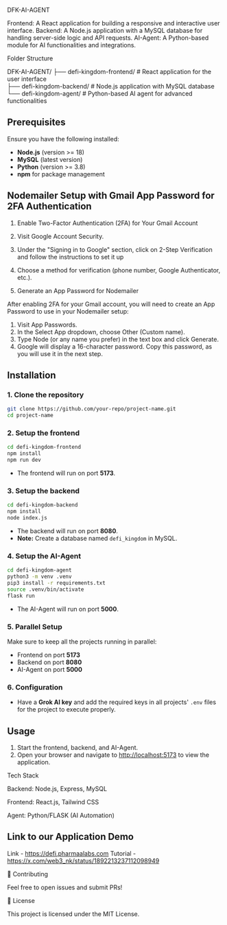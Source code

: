 DFK-AI-AGENT

Frontend: A React application for building a responsive and interactive user interface. Backend: A Node.js application with a MySQL database for handling server-side logic and API requests. 
AI-Agent: A Python-based module for AI functionalities and integrations.

Folder Structure

DFK-AI-AGENT/
  ├── defi-kingdom-frontend/   # React application for the user interface  
  ├── defi-kingdom-backend/    # Node.js application with MySQL database  
  └── defi-kingdom-agent/      # Python-based AI agent for advanced functionalities

## Prerequisites

Ensure you have the following installed:
- **Node.js** (version >= 18)
- **MySQL** (latest version)
- **Python** (version >= 3.8)
- **npm** for package management

## Nodemailer Setup with Gmail App Password for 2FA Authentication

1. Enable Two-Factor Authentication (2FA) for Your Gmail Account
  1. Visit Google Account Security.
  2. Under the "Signing in to Google" section, click on 2-Step Verification and follow the instructions to set it up
  3. Choose a method for verification (phone number, Google Authenticator, etc.).

2. Generate an App Password for Nodemailer

  After enabling 2FA for your Gmail account, you will need to create an App Password to use in your Nodemailer setup:

  1. Visit App Passwords.
  2. In the Select App dropdown, choose Other (Custom name).
  3. Type Node (or any name you prefer) in the text box and click Generate.
  4. Google will display a 16-character password. Copy this password, as you will use it in the next step.

## Installation

### 1. Clone the repository
```bash
git clone https://github.com/your-repo/project-name.git
cd project-name
```

### 2. Setup the frontend
```bash
cd defi-kingdom-frontend
npm install
npm run dev
```
- The frontend will run on port **5173**.

### 3. Setup the backend
```bash
cd defi-kingdom-backend
npm install
node index.js
```
- The backend will run on port **8080**.
- **Note:** Create a database named `defi_kingdom` in MySQL.

### 4. Setup the AI-Agent
```bash
cd defi-kingdom-agent
python3 -m venv .venv
pip3 install -r requirements.txt
source .venv/bin/activate
flask run
```
- The AI-Agent will run on port **5000**.

### 5. Parallel Setup
Make sure to keep all the projects running in parallel:
- Frontend on port **5173**
- Backend on port **8080**
- AI-Agent on port **5000**

### 6. Configuration
- Have a **Grok AI key** and add the required keys in all projects' `.env` files for the project to execute properly.

## Usage

1. Start the frontend, backend, and AI-Agent.
2. Open your browser and navigate to [http://localhost:5173](http://localhost:5173) to view the application.

Tech Stack

Backend: Node.js, Express, MySQL

Frontend: React.js, Tailwind CSS

Agent: Python/FLASK (AI Automation)

 ## **Link to our Application Demo**

  Link - https://defi.pharmaalabs.com
  Tutorial - https://x.com/web3_nk/status/1892213237112098949

🤝 Contributing

Feel free to open issues and submit PRs!

📜 License

This project is licensed under the MIT License.

